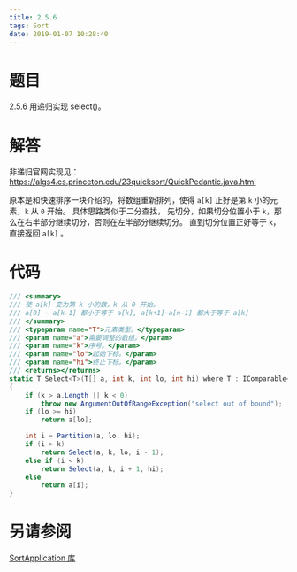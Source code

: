 ```yaml
---
title: 2.5.6
tags: Sort
date: 2019-01-07 10:28:40
---
```


# 题目

2.5.6
用递归实现 select()。

# 解答

非递归官网实现见：https://algs4.cs.princeton.edu/23quicksort/QuickPedantic.java.html

原本是和快速排序一块介绍的，将数组重新排列，使得 `a[k]` 正好是第 `k` 小的元素，`k` 从 `0` 开始。
具体思路类似于二分查找，
先切分，如果切分位置小于 `k`，那么在右半部分继续切分，否则在左半部分继续切分。
直到切分位置正好等于 `k`，直接返回 `a[k]` 。

# 代码

```csharp
/// <summary>
/// 使 a[k] 变为第 k 小的数，k 从 0 开始。
/// a[0] ~ a[k-1] 都小于等于 a[k], a[k+1]~a[n-1] 都大于等于 a[k]
/// </summary>
/// <typeparam name="T">元素类型。</typeparam>
/// <param name="a">需要调整的数组。</param>
/// <param name="k">序号。</param>
/// <param name="lo">起始下标。</param>
/// <param name="hi">终止下标。</param>
/// <returns></returns>
static T Select<T>(T[] a, int k, int lo, int hi) where T : IComparable<T>
{
    if (k > a.Length || k < 0)
        throw new ArgumentOutOfRangeException("select out of bound");
    if (lo >= hi)
        return a[lo];

    int i = Partition(a, lo, hi);
    if (i > k)
        return Select(a, k, lo, i - 1);
    else if (i < k)
        return Select(a, k, i + 1, hi);
    else
        return a[i];
}
```

# 另请参阅

[SortApplication 库](https://github.com/ikesnowy/Algorithms-4th-Edition-in-Csharp/tree/master/2%20Sorting/2.5/SortApplication)